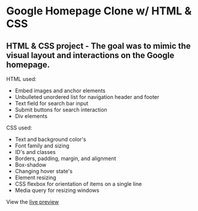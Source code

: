 <h1>Google Homepage Clone w/ HTML & CSS</h1>

<h2>HTML & CSS project - The goal was to mimic the visual layout and interactions on the Google homepage.</h2>

<p>HTML used:</p>
<ul>
    <li>Embed images and anchor elements</li>
    <li>Unbulleted unordered list for navigation header and footer</li>
    <li>Text field for search bar input</li>
    <li>Submit buttons for search interaction</li>
    <li>Div elements</li>
</ul>

<p>CSS used:</p>
<ul>
    <li>Text and background color's</li>
    <li>Font family and sizing</li>
    <li>ID's and classes</li>
    <li>Borders, padding, margin, and alignment</li>
    <li>Box-shadow</li>
    <li>Changing hover state's</li>
    <li>Element resizing</li>
    <li>CSS flexbox for orientation of items on a single line</li>
    <li>Media query for resizing windows</li>
</ul>

View the <a href="https://michaeljchong.github.io/google-homepage/">live preview</a>
